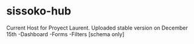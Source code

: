 # sissoko-hub

Current Host for Proyect Laurent.
Uploaded stable version on December 15th
-Dashboard
-Forms
-Filters [schema only]
